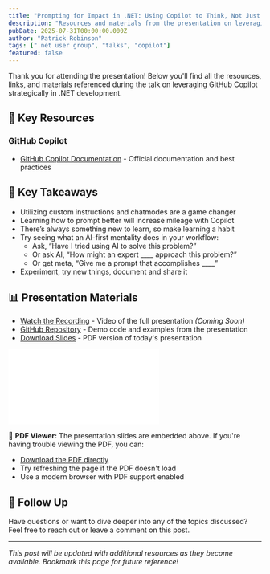 ```yaml
---
title: "Prompting for Impact in .NET: Using Copilot to Think, Not Just Code"
description: "Resources and materials from the presentation on leveraging GitHub Copilot effectively in .NET development - moving beyond basic code generation to strategic thinking."
pubDate: 2025-07-31T00:00:00.000Z
author: "Patrick Robinson"
tags: [".net user group", "talks", "copilot"]
featured: false
---
```



Thank you for attending the presentation! Below you'll find all the resources, links, and materials referenced during the talk on leveraging GitHub Copilot strategically in .NET development.

## 📖 Key Resources

### GitHub Copilot

- [GitHub Copilot Documentation](https://docs.github.com/en/copilot) - Official documentation and best practices


## 🎯 Key Takeaways

- Utilizing custom instructions and chatmodes are a game changer
- Learning how to prompt better will increase mileage with Copilot
- There’s always something new to learn, so make learning a habit
- Try seeing what an AI-first mentality does in your workflow:
  - Ask, “Have I tried using AI to solve this problem?”
  - Or ask AI, “How might an expert ____ approach this problem?”
  - Or get meta, “Give me a prompt that accomplishes ____”
- Experiment, try new things, document and share it


## 📊 Presentation Materials

- [Watch the Recording](#) - Video of the full presentation *(Coming Soon)*
- [GitHub Repository](https://github.com/patrob/prompting-for-impact-dotnet-demo) - Demo code and examples from the presentation
- [Download Slides](/slides/Prompting%20for%20Impact%20in%20.NET%20-%20DNUG%20July%202025.pdf) - PDF version of today's presentation

<div class="pdf-embed-container">
  <embed
    src="/slides/Prompting%20for%20Impact%20in%20.NET%20-%20DNUG%20July%202025.pdf"
    type="application/pdf"
    class="pdf-embed"
    aria-label="Prompting for Impact in .NET presentation slides"
  />
  
  <div class="pdf-fallback-info">
    <p class="pdf-fallback-title">
      <span>📄</span>
      <strong>PDF Viewer:</strong> The presentation slides are embedded above. 
      If you're having trouble viewing the PDF, you can:
    </p>
    <ul class="pdf-fallback-list">
      <li><a href="/slides/Prompting%20for%20Impact%20in%20.NET%20-%20DNUG%20July%202025.pdf" target="_blank" rel="noopener" class="pdf-download-link">Download the PDF directly</a></li>
      <li>Try refreshing the page if the PDF doesn't load</li>
      <li>Use a modern browser with PDF support enabled</li>
    </ul>
  </div>
</div>


## 📧 Follow Up

Have questions or want to dive deeper into any of the topics discussed? Feel free to reach out or leave a comment on this post.

---

*This post will be updated with additional resources as they become available. Bookmark this page for future reference!*
